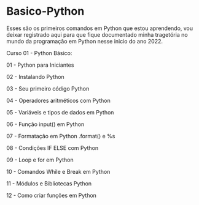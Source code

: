 # Basico-Python
 Esses são os primeiros comandos em Python que estou aprendendo, vou deixar registrado aqui para que fique documentado minha tragetória no mundo da programação em Python nesse inicio do ano 2022.
 
 Curso 01 - Python Básico:

01 - Python para Iniciantes

02 - Instalando Python 

03 - Seu primeiro código Python

04 - Operadores aritméticos com Python

05 - Variáveis e tipos de dados em Python

06 - Função input() em Python

07 - Formatação em Python .format() e %s

08 - Condições IF ELSE com Python

09 - Loop e for em Python

10 - Comandos While e Break em Python

11 - Módulos e Bibliotecas Python

12 - Como criar funções em Python
